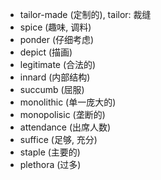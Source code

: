 - tailor-made (定制的), tailor: 裁缝
- spice (趣味, 调料)
- ponder (仔细考虑)
- depict (描画)
- legitimate (合法的)
- innard (内部结构)
- succumb (屈服)
- monolithic (单一庞大的)
- monopolisic (垄断的)
- attendance (出席人数)
- suffice (足够, 充分)
- staple (主要的)
- plethora (过多)